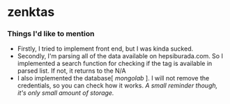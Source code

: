 # zenktas
### Things I'd like to mention
- Firstly, I tried to implement front end, but I was kinda sucked.
- Secondly, I'm parsing all of the data available on hepsiburada.com. So I implemented a search function for checking if the tag is available in parsed list. If not, it returns to the N/A
- I also implemented the database[ *mongolab* ]. I will not remove the credentials, so you can check how it works. *A small reminder though, it's only small amount of storage.*

